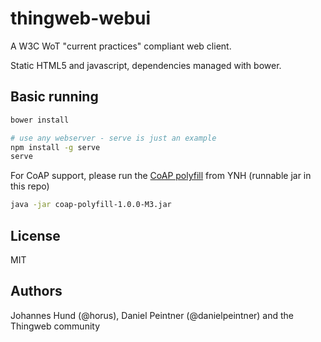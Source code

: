# thingweb-webui
A W3C WoT "current practices" compliant web client.

Static HTML5 and javascript, dependencies managed with bower.

## Basic running

```bash
bower install

# use any webserver - serve is just an example
npm install -g serve
serve
```

For CoAP support, please run the [CoAP polyfill](https://github.com/ynh/coap-polyfill) from YNH (runnable jar in this repo)

```bash
java -jar coap-polyfill-1.0.0-M3.jar
```

## License 
MIT

## Authors

Johannes Hund (@horus), Daniel Peintner (@danielpeintner) and the Thingweb community